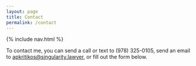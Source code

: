 ```yaml
---
layout: page
title: Contact
permalink: /contact
---
```


{% include nav.html %}

To contact me, you can send a call or text to (978) 325-0105, send an email to apkritikos@singularity.lawyer, or fill out the form below.
